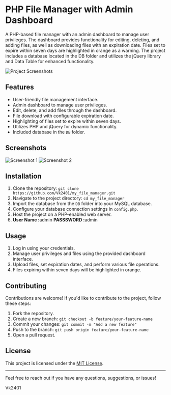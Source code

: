 # PHP File Manager with Admin Dashboard

A PHP-based file manager with an admin dashboard to manage user privileges. The dashboard provides functionality for editing, deleting, and adding files, as well as downloading files with an expiration date. Files set to expire within seven days are highlighted in orange as a warning. The project includes a database located in the DB folder and utilizes the jQuery library and Data Table for enhanced functionality.

![Project Screenshots](/screenshots)

## Features

- User-friendly file management interface.
- Admin dashboard to manage user privileges.
- Edit, delete, and add files through the dashboard.
- File download with configurable expiration date.
- Highlighting of files set to expire within seven days.
- Utilizes PHP and jQuery for dynamic functionality.
- Included database in the `DB` folder.

## Screenshots

![Screenshot 1](/screenshots/screenshot1.png)
![Screenshot 2](/screenshots/screenshot2.png)

## Installation

1. Clone the repository: `git clone https://github.com/Vk2401/my_file_manager.git`
2. Navigate to the project directory: `cd my_file_manager`
3. Import the database from the `DB` folder into your MySQL database.
4. Configure your database connection settings in `config.php`.
5. Host the project on a PHP-enabled web server.
6. <b>User Name :</b>admin <b>PASSSWORD :</b>admin

## Usage

1. Log in using your credentials.
2. Manage user privileges and files using the provided dashboard interface.
3. Upload files, set expiration dates, and perform various file operations.
4. Files expiring within seven days will be highlighted in orange.

## Contributing

Contributions are welcome! If you'd like to contribute to the project, follow these steps:

1. Fork the repository.
2. Create a new branch: `git checkout -b feature/your-feature-name`
3. Commit your changes: `git commit -m "Add a new feature"`
4. Push to the branch: `git push origin feature/your-feature-name`
5. Open a pull request.

## License

This project is licensed under the [MIT License](LICENSE).

---

Feel free to reach out if you have any questions, suggestions, or issues!

Vk2401

